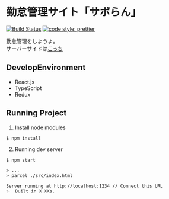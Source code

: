# 勤怠管理サイト「サボらん」

[![Build Status](https://img.shields.io/travis/kiesproject/attendance-front/master.svg?style=for-the-badge&logo=travis)](https://travis-ci.org/kiesproject/attendance-front) [![code style: prettier](https://img.shields.io/badge/code_style-prettier-ff69b4.svg?style=for-the-badge)](https://github.com/prettier/prettier)

勤怠管理をしようよ。  
サーバーサイドは[こっち](https://github.com/kiesproject/kies-attendance)

## DevelopEnvironment
- React.js
- TypeScript
- Redux

## Running Project
1. Install node modules
```
$ npm install
```

2. Running dev server 
```
$ npm start

> ...
> parcel ./src/index.html

Server running at http://localhost:1234 // Connect this URL
✨  Built in X.XXs.
```
